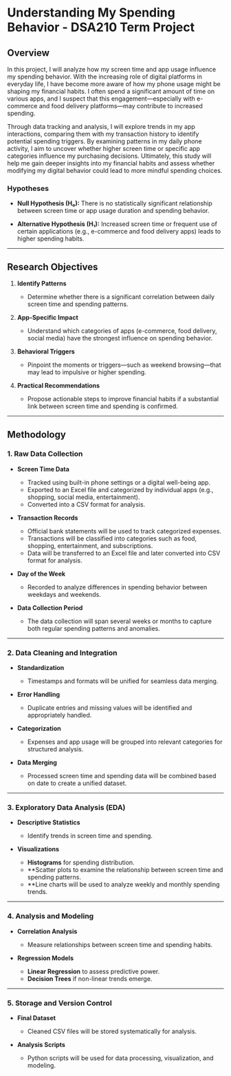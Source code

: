 # Understanding My Spending Behavior - DSA210 Term Project

## Overview

In this project, I will analyze how my screen time and app usage influence my spending behavior. With the increasing role of digital platforms in everyday life, I have become more aware of how my phone usage might be shaping my financial habits. I often spend a significant amount of time on various apps, and I suspect that this engagement—especially with e-commerce and food delivery platforms—may contribute to increased spending.

Through data tracking and analysis, I will explore trends in my app interactions, comparing them with my transaction history to identify potential spending triggers. By examining patterns in my daily phone activity, I aim to uncover whether higher screen time or specific app categories influence my purchasing decisions. Ultimately, this study will help me gain deeper insights into my financial habits and assess whether modifying my digital behavior could lead to more mindful spending choices.

### **Hypotheses**
- **Null Hypothesis (H₀):**
  There is no statistically significant relationship between screen time or app usage duration and spending behavior.


- **Alternative Hypothesis (H₁):**
  Increased screen time or frequent use of certain applications (e.g., e-commerce and food delivery apps) leads to higher spending habits.
  
---

## Research Objectives  

1. **Identify Patterns**  
   - Determine whether there is a significant correlation between daily screen time and spending patterns.

2. **App-Specific Impact**  
   - Understand which categories of apps (e-commerce, food delivery, social media) have the strongest influence on spending behavior.

3. **Behavioral Triggers**  
   - Pinpoint the moments or triggers—such as weekend browsing—that may lead to impulsive or higher spending.

4. **Practical Recommendations**  
   - Propose actionable steps to improve financial habits if a substantial link between screen time and spending is confirmed.

---

## Methodology  

### **1. Raw Data Collection**  

- **Screen Time Data**  
  - Tracked using built-in phone settings or a digital well-being app.  
  - Exported to an Excel file and categorized by individual apps (e.g., shopping, social media, entertainment).  
  - Converted into a CSV format for analysis.  

- **Transaction Records**  
  - Official bank statements will be used to track categorized expenses.
  - Transactions will be classified into categories such as food, shopping, entertainment, and subscriptions.  
  - Data will be transferred to an Excel file and later converted into CSV format for analysis.  

- **Day of the Week**  
  - Recorded to analyze differences in spending behavior between weekdays and weekends.  

- **Data Collection Period**  
  - The data collection will span several weeks or months to capture both regular spending patterns and anomalies.

---

### **2. Data Cleaning and Integration**  

- **Standardization**  
  - Timestamps and formats will be unified for seamless data merging.  

- **Error Handling**  
  - Duplicate entries and missing values will be identified and appropriately handled.
    
- **Categorization**  
  - Expenses and app usage will be grouped into relevant categories for structured analysis.  

- **Data Merging**  
  - Processed screen time and spending data will be combined based on date to create a unified dataset.  

---

### **3. Exploratory Data Analysis (EDA)**  

- **Descriptive Statistics**  
  - Identify trends in screen time and spending.  

- **Visualizations**  
  - **Histograms** for spending distribution.  
  - **Scatter plots to examine the relationship between screen time and spending patterns.
  - **Line charts will be used to analyze weekly and monthly spending trends.

---

### **4. Analysis and Modeling**  

- **Correlation Analysis**  
  - Measure relationships between screen time and spending habits.  

- **Regression Models**  
  - **Linear Regression** to assess predictive power.  
  - **Decision Trees** if non-linear trends emerge.  

---

### **5. Storage and Version Control**  

- **Final Dataset**  
  - Cleaned CSV files will be stored systematically for analysis.  

- **Analysis Scripts**  
  - Python scripts will be used for data processing, visualization, and modeling.  

